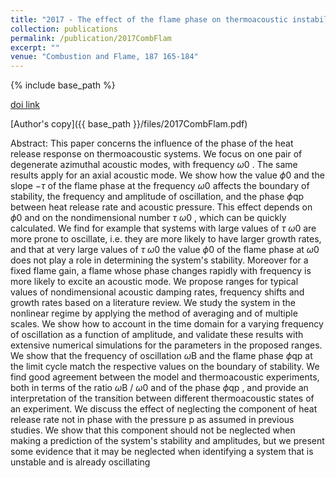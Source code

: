 ```yaml
---
title: "2017 - The effect of the flame phase on thermoacoustic instabilities"
collection: publications
permalink: /publication/2017CombFlam
excerpt: ""
venue: "Combustion and Flame, 187 165-184"
---
```

{% include base_path %}

[doi link](https://doi.org/10.1016/j.combustflame.2017.09.007)

[Author's copy]({{ base_path }}/files/2017CombFlam.pdf)

Abstract: This paper concerns the influence of the phase of the heat release response on thermoacoustic systems. We focus on one pair of degenerate azimuthal acoustic modes, with frequency $\omega$0 . The same results apply for an axial acoustic mode. We show how the value $\phi$0 and the slope −$\tau$ of the flame phase at the frequency $\omega$0 affects the boundary of stability, the frequency and amplitude of oscillation, and the phase $\phi$qp between heat release rate and acoustic pressure. This effect depends on $\phi$0 and on the nondimensional number $\tau$ $\omega$0 , which can be quickly calculated. We find for example that systems with large values of $\tau$ $\omega$0 are more prone to oscillate, i.e. they are more likely to have larger growth rates, and that at very large values of $\tau$ $\omega$0 the value $\phi$0 of the flame phase at $\omega$0 does not play a role in determining the system's stability. Moreover for a fixed flame gain, a flame whose phase changes rapidly with frequency is more likely to excite an acoustic mode. We propose ranges for typical values of nondimensional acoustic damping rates, frequency shifts and growth rates based on a literature review. We study the system in the nonlinear regime by applying the method of averaging and of multiple scales. We show how to account in the time domain for a varying frequency of oscillation as a function of amplitude, and validate these results with extensive numerical simulations for the parameters in the proposed ranges. We show that the frequency of oscillation $\omega$B and the flame phase $\phi$qp at the limit cycle match the respective values on the boundary of stability. We find good agreement between the model and thermoacoustic experiments, both in terms of the ratio $\omega$B / $\omega$0 and of the phase $\phi$qp , and provide an interpretation of the transition between different thermoacoustic states of an experiment. We discuss the effect of neglecting the component of heat release rate not in phase with the pressure p as assumed in previous studies. We show that this component should not be neglected when making a prediction of the system's stability and amplitudes, but we present some evidence that it may be neglected when identifying a system that is unstable and is already oscillating